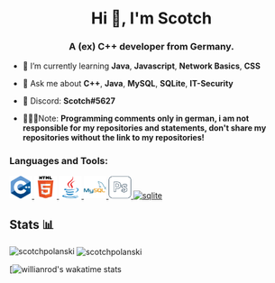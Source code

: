 <h1 align="center">Hi 👋, I'm Scotch</h1>
<h3 align="center">A (ex) C++ developer from Germany.</h3>


- 🌱 I’m currently learning **Java**, **Javascript**, **Network Basics**, **CSS**

- 💬 Ask me about **C++**, **Java**, **MySQL**, **SQLite**, **IT-Security**

- 👾 Discord: **Scotch#5627**

- 👨🏽‍💻Note: **Programming comments only in german, i am not responsible for my repositories and statements, don't share my repositories without the link to my repositories!**


<h3 align="left">Languages and Tools:</h3>
<p align="left"> <a href="https://www.w3schools.com/cpp/" target="_blank"> <img src="https://raw.githubusercontent.com/devicons/devicon/master/icons/cplusplus/cplusplus-original.svg" alt="cplusplus" width="40" height="40"/> </a> <a href="https://www.w3.org/html/" target="_blank"> <img src="https://raw.githubusercontent.com/devicons/devicon/master/icons/html5/html5-original-wordmark.svg" alt="html5" width="40" height="40"/> </a> <a href="https://www.java.com" target="_blank"> <img src="https://raw.githubusercontent.com/devicons/devicon/master/icons/java/java-original.svg" alt="java" width="40" height="40"/> </a> <a href="https://www.mysql.com/" target="_blank"> <img src="https://raw.githubusercontent.com/devicons/devicon/master/icons/mysql/mysql-original-wordmark.svg" alt="mysql" width="40" height="40"/> </a> <a href="https://www.photoshop.com/en" target="_blank"> <img src="https://raw.githubusercontent.com/devicons/devicon/master/icons/photoshop/photoshop-line.svg" alt="photoshop" width="40" height="40"/> </a> <a href="https://www.sqlite.org/" target="_blank"> <img src="https://www.vectorlogo.zone/logos/sqlite/sqlite-icon.svg" alt="sqlite" width="40" height="40"/> </a> </p>

<h2 align="left">Stats 📊</h3>

<p><img align="left" src="https://github-readme-stats.vercel.app/api/top-langs?username=scotchpolanski&show_icons=true&locale=en&layout=compact&theme=radical" alt="scotchpolanski" /></p>

<p>&nbsp;<img align="center" src="https://github-readme-stats.vercel.app/api?username=scotchpolanski&show_icons=true&locale=en&theme=radical" alt="scotchpolanski" /></p>

[![willianrod's wakatime stats](https://github-readme-stats.vercel.app/api/wakatime?username=f0596b25-da7f-4f42-bb4c-6aa04cd7695e&theme=tokyonight)

